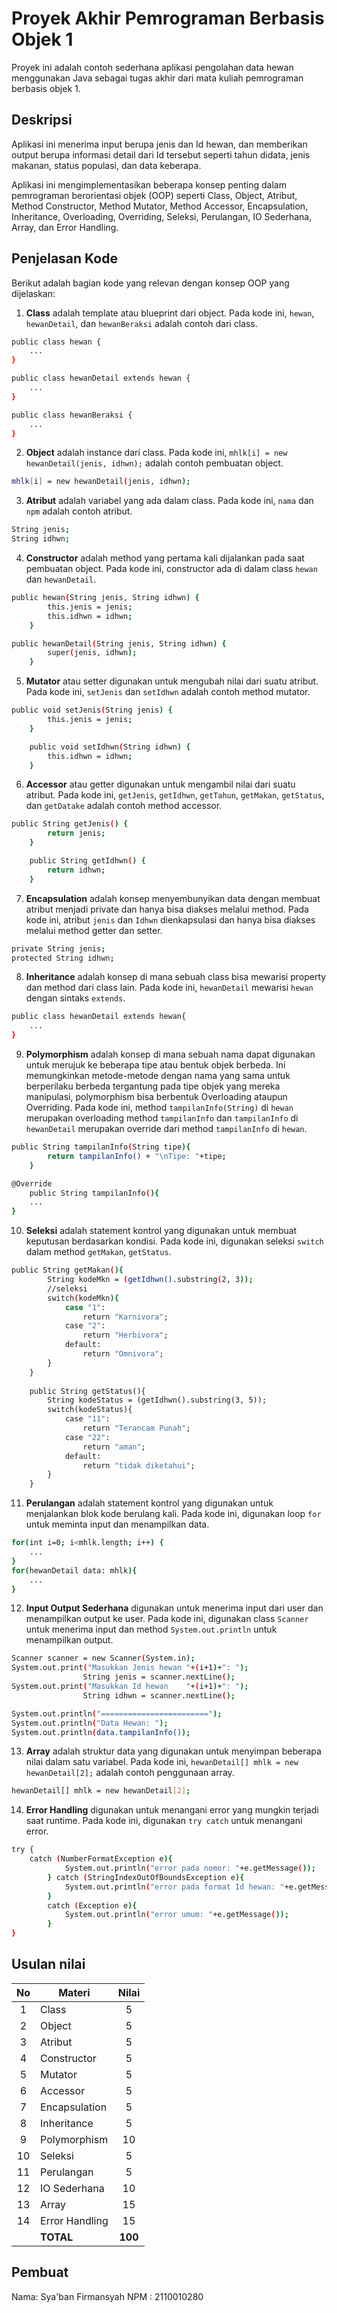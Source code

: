 # Proyek Akhir Pemrograman Berbasis Objek 1

Proyek ini adalah contoh sederhana aplikasi pengolahan data hewan menggunakan Java sebagai tugas akhir dari mata kuliah pemrograman berbasis objek 1.

## Deskripsi

Aplikasi ini menerima input berupa jenis dan Id hewan, dan memberikan output berupa informasi detail dari Id tersebut seperti tahun didata, jenis makanan, status populasi, dan data keberapa.

Aplikasi ini mengimplementasikan beberapa konsep penting dalam pemrograman berorientasi objek (OOP) seperti Class, Object, Atribut, Method Constructor, Method Mutator, Method Accessor, Encapsulation, Inheritance, Overloading, Overriding, Seleksi, Perulangan, IO Sederhana, Array, dan Error Handling.

## Penjelasan Kode

Berikut adalah bagian kode yang relevan dengan konsep OOP yang dijelaskan:

1. **Class** adalah template atau blueprint dari object. Pada kode ini, `hewan`, `hewanDetail`, dan `hewanBeraksi` adalah contoh dari class.

```bash
public class hewan {
    ...
}

public class hewanDetail extends hewan {
    ...
}

public class hewanBeraksi {
    ...
}
```

2. **Object** adalah instance dari class. Pada kode ini, `mhlk[i] = new hewanDetail(jenis, idhwn);` adalah contoh pembuatan object.

```bash
mhlk[i] = new hewanDetail(jenis, idhwn);
```

3. **Atribut** adalah variabel yang ada dalam class. Pada kode ini, `nama` dan `npm` adalah contoh atribut.

```bash
String jenis;
String idhwn;
```

4. **Constructor** adalah method yang pertama kali dijalankan pada saat pembuatan object. Pada kode ini, constructor ada di dalam class `hewan` dan `hewanDetail`.

```bash
public hewan(String jenis, String idhwn) {    
        this.jenis = jenis;
        this.idhwn = idhwn;
    }

public hewanDetail(String jenis, String idhwn) {
        super(jenis, idhwn);
    } 
```

5. **Mutator** atau setter digunakan untuk mengubah nilai dari suatu atribut. Pada kode ini, `setJenis` dan `setIdhwn` adalah contoh method mutator.

```bash
public void setJenis(String jenis) {
        this.jenis = jenis;
    }

    public void setIdhwn(String idhwn) {    
        this.idhwn = idhwn;
    }
```

6. **Accessor** atau getter digunakan untuk mengambil nilai dari suatu atribut. Pada kode ini, `getJenis`, `getIdhwn`, `getTahun`, `getMakan`, `getStatus`, dan `getDatake` adalah contoh method accessor.

```bash
public String getJenis() {
        return jenis;
    }

    public String getIdhwn() {
        return idhwn;
    }
```

7. **Encapsulation** adalah konsep menyembunyikan data dengan membuat atribut menjadi private dan hanya bisa diakses melalui method. Pada kode ini, atribut `jenis` dan `Idhwn` dienkapsulasi dan hanya bisa diakses melalui method getter dan setter.

```bash
private String jenis;
protected String idhwn;
```

8. **Inheritance** adalah konsep di mana sebuah class bisa mewarisi property dan method dari class lain. Pada kode ini, `hewanDetail` mewarisi `hewan` dengan sintaks `extends`.

```bash
public class hewanDetail extends hewan{
    ...
}
```

9. **Polymorphism** adalah konsep di mana sebuah nama dapat digunakan untuk merujuk ke beberapa tipe atau bentuk objek berbeda. Ini memungkinkan metode-metode dengan nama yang sama untuk berperilaku berbeda tergantung pada tipe objek yang mereka manipulasi, polymorphism bisa berbentuk Overloading ataupun Overriding. Pada kode ini, method `tampilanInfo(String)` di `hewan` merupakan overloading method `tampilanInfo` dan `tampilanInfo` di `hewanDetail` merupakan override dari method `tampilanInfo` di `hewan`.

```bash
public String tampilanInfo(String tipe){
        return tampilanInfo() + "\nTipe: "+tipe;
    }

@Override
    public String tampilanInfo(){
    ...
}
```

10. **Seleksi** adalah statement kontrol yang digunakan untuk membuat keputusan berdasarkan kondisi. Pada kode ini, digunakan seleksi `switch` dalam method `getMakan`, `getStatus`.

```bash
public String getMakan(){
        String kodeMkn = (getIdhwn().substring(2, 3));
        //seleksi
        switch(kodeMkn){
            case "1":
                return "Karnivora";
            case "2":
                return "Herbivora";
            default:
                return "Omnivora";
        }
    }
    
    public String getStatus(){
        String kodeStatus = (getIdhwn().substring(3, 5));
        switch(kodeStatus){
            case "11":
                return "Terancam Punah";
            case "22":
                return "aman";
            default:
                return "tidak diketahui";
        }
    }
```

11. **Perulangan** adalah statement kontrol yang digunakan untuk menjalankan blok kode berulang kali. Pada kode ini, digunakan loop `for` untuk meminta input dan menampilkan data.

```bash
for(int i=0; i<mhlk.length; i++) {
    ...
}
for(hewanDetail data: mhlk){
    ...
}
```

12. **Input Output Sederhana** digunakan untuk menerima input dari user dan menampilkan output ke user. Pada kode ini, digunakan class `Scanner` untuk menerima input dan method `System.out.println` untuk menampilkan output.

```bash
Scanner scanner = new Scanner(System.in);
System.out.print("Masukkan Jenis hewan "+(i+1)+": ");
                String jenis = scanner.nextLine();
System.out.print("Masukkan Id hewan    "+(i+1)+": ");
                String idhwn = scanner.nextLine();

System.out.println("========================");
System.out.println("Data Hewan: ");
System.out.println(data.tampilanInfo());
```

13. **Array** adalah struktur data yang digunakan untuk menyimpan beberapa nilai dalam satu variabel. Pada kode ini, `hewanDetail[] mhlk = new hewanDetail[2];` adalah contoh penggunaan array.

```bash
hewanDetail[] mhlk = new hewanDetail[2];
```

14. **Error Handling** digunakan untuk menangani error yang mungkin terjadi saat runtime. Pada kode ini, digunakan `try catch` untuk menangani error.

```bash
try {
    catch (NumberFormatException e){
            System.out.println("error pada nomor: "+e.getMessage());
        } catch (StringIndexOutOfBoundsException e){
            System.out.println("error pada format Id hewan: "+e.getMessage());
        }
        catch (Exception e){
            System.out.println("error umum: "+e.getMessage());
        }
}
```

## Usulan nilai

| No  | Materi         |  Nilai  |
| :-: | -------------- | :-----: |
|  1  | Class          |    5    |
|  2  | Object         |    5    |
|  3  | Atribut        |    5    |
|  4  | Constructor    |    5    |
|  5  | Mutator        |    5    |
|  6  | Accessor       |    5    |
|  7  | Encapsulation  |    5    |
|  8  | Inheritance    |    5    |
|  9  | Polymorphism   |   10    |
| 10  | Seleksi        |    5    |
| 11  | Perulangan     |    5    |
| 12  | IO Sederhana   |   10    |
| 13  | Array          |   15    |
| 14  | Error Handling |   15    |
|     | **TOTAL**      | **100** |

## Pembuat

Nama: Sya'ban Firmansyah
NPM : 2110010280
